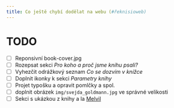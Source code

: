```yaml
---
title: Co ještě chybí dodělat na webu (#řeknisioweb)
---
```


# TODO 

* [ ] Reponsivní book-cover.jpg
* [ ] Rozepsat sekci *Pro koho a proč jsme knihu psali?*
* [ ] Vyhezčit odrážkový seznam *Co se dozvím v knížce*
* [ ] Doplnit ikonky k sekci *Parametry knihy*
* [ ] Projet typošku a opravit pomlčky a spol.
* [ ] doplnit obrázek ```img/svejda_goldmann.jpg``` ve správné velikosti
* [ ] Sekci s ukázkou z knihy a la [Melvil][melvil]

[melvil]: https://www.melvil.cz/kniha-jak-na-site/#:~:text=t%C3%ADm%20v%C5%A1%C3%ADm%20pomohou%3F-,PROLISTUJTE%20SI,-St%C3%A1hnout "Prolistujte si"

<style>
    .task-list-item {list-style-type: none;}
    .task-list-item-checkbox {margin-inline-end: 1ex;}
</style>